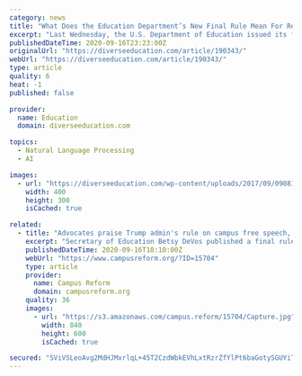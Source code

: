 ```yaml
---
category: news
title: "What Does the Education Department’s New Final Rule Mean For Religion and Free Speech in Higher Education?"
excerpt: "Last Wednesday, the U.S. Department of Education issued its final rule on religious liberty and free inquiry, which details protections for faith-based institut"
publishedDateTime: 2020-09-16T23:23:00Z
originalUrl: "https://diverseeducation.com/article/190343/"
webUrl: "https://diverseeducation.com/article/190343/"
type: article
quality: 6
heat: -1
published: false

provider:
  name: Education
  domain: diverseeducation.com

topics:
  - Natural Language Processing
  - AI

images:
  - url: "https://diverseeducation.com/wp-content/uploads/2017/09/090817_Betsy_DeVos.jpg"
    width: 400
    height: 300
    isCached: true

related:
  - title: "Advocates praise Trump admin's rule on campus free speech, religious liberty"
    excerpt: "Secretary of Education Betsy DeVos published a final rule on protecting free speech and religious liberty on American college campuses. According to the Department of Education, t"
    publishedDateTime: 2020-09-16T18:10:00Z
    webUrl: "https://www.campusreform.org/?ID=15704"
    type: article
    provider:
      name: Campus Reform
      domain: campusreform.org
    quality: 36
    images:
      - url: "https://s3.amazonaws.com/campus.reform/15704/Capture.jpg"
        width: 840
        height: 600
        isCached: true

secured: "SViVSLeoAvg2MdHJMxrlqL+45T2CzdWbkEVhLxtRzrZfYlPt6baGotySGUYiTZeW6t0zu7uvrvmqcaTjAW/AFKhVIR/SIXOtLb5UQVQ121YNWdqDfaMdTczpv/j3LoM0nPam7DwcqTH540b1Be8ldqrmnYUSBG0ehrcjTNgJh0xmx+t5K7mROs1OSRdx+Di9Sipb5i5TnW2soxa9qPkjPdFIWK29mvoU0dLI61GwjJ8v5rUZ6xDu018EU+ZiGKCvxRtNPauYbPl2TjF494vYGc1OSwbP/kx6Q+9Jpt+IOfe7z0NpkqrAtUvKQhMls1xxZ+h8R8aN+JN1KJlj+XQY5amg8MZX160jrdJDhgF+fsU=;jn0gr/m0JsgjnmzNTzFoyQ=="
---
```



